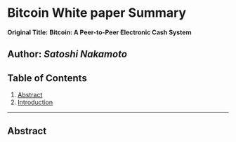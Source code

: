 # Bitcoin White paper Summary

**Original Title:**
**Bitcoin: A Peer-to-Peer Electronic Cash System**

**Author:**
*Satoshi Nakamoto*
---

## Table of Contents
1. [Abstract](#abstract)
2. [Introduction](#introduction)

---
## Abstract
